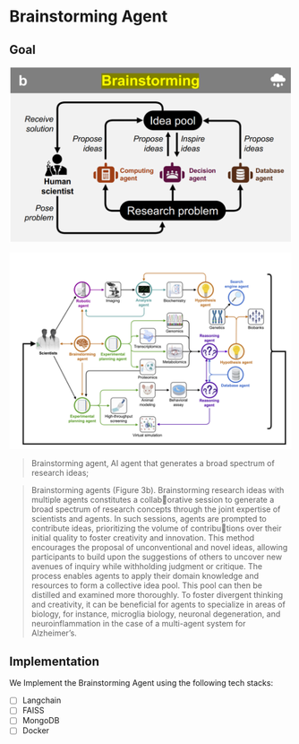 <!--
 * @Author: hibana2077 hibana2077@gmail.com
 * @Date: 2024-04-08 22:19:03
 * @LastEditors: hibana2077 hibana2077@gmail.com
 * @LastEditTime: 2024-04-08 22:35:39
 * @FilePath: \llm_agent_flow_lab\lab\brain_stroming\note.md
 * @Description: 这是默认设置,请设置`customMade`, 打开koroFileHeader查看配置 进行设置: https://github.com/OBKoro1/koro1FileHeader/wiki/%E9%85%8D%E7%BD%AE
-->
# Brainstorming Agent

## Goal

![Brainstorming Agent](./imgs/Brainstorming.png)

![Brainstorming Agent](./imgs/arc.png)

> Brainstorming agent, AI agent that generates a broad spectrum of research ideas;

> Brainstorming agents (Figure 3b). Brainstorming research ideas with multiple agents constitutes a collaborative session to generate a broad spectrum of research concepts through the joint expertise of scientists
and agents. In such sessions, agents are prompted to contribute ideas, prioritizing the volume of contributions over their initial quality to foster creativity and innovation. This method encourages the proposal of
unconventional and novel ideas, allowing participants to build upon the suggestions of others to uncover new
avenues of inquiry while withholding judgment or critique. The process enables agents to apply their domain
knowledge and resources to form a collective idea pool. This pool can then be distilled and examined more
thoroughly. To foster divergent thinking and creativity, it can be beneficial for agents to specialize in areas
of biology, for instance, microglia biology, neuronal degeneration, and neuroinflammation in the case of a
multi-agent system for Alzheimer’s.

## Implementation

We Implement the Brainstorming Agent using the following tech stacks:

- [ ] Langchain
- [ ] FAISS
- [ ] MongoDB
- [ ] Docker